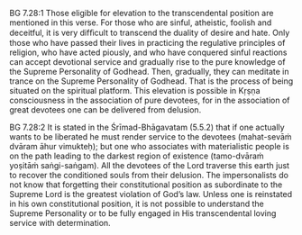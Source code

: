 BG 7.28:1	Those eligible for elevation to the transcendental position are mentioned in this verse. For those who are sinful, atheistic, foolish and deceitful, it is very difﬁcult to transcend the duality of desire and hate. Only those who have passed their lives in practicing the regulative principles of religion, who have acted piously, and who have conquered sinful reactions can accept devotional service and gradually rise to the pure knowledge of the Supreme Personality of Godhead. Then, gradually, they can meditate in trance on the Supreme Personality of Godhead. That is the process of being situated on the spiritual platform. This elevation is possible in Kṛṣṇa consciousness in the association of pure devotees, for in the association of great devotees one can be delivered from delusion.

BG 7.28:2	It is stated in the Śrīmad-Bhāgavatam (5.5.2) that if one actually wants to be liberated he must render service to the devotees (mahat-sevāṁ dvāram āhur vimukteḥ); but one who associates with materialistic people is on the path leading to the darkest region of existence (tamo-dvāraṁ yoṣitāṁ saṅgi-saṅgam). All the devotees of the Lord traverse this earth just to recover the conditioned souls from their delusion. The impersonalists do not know that forgetting their constitutional position as subordinate to the Supreme Lord is the greatest violation of God’s law. Unless one is reinstated in his own constitutional position, it is not possible to understand the Supreme Personality or to be fully engaged in His transcendental loving service with determination.